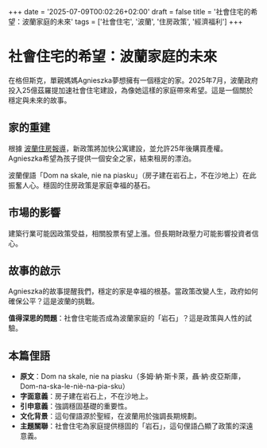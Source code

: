 +++
date = '2025-07-09T00:02:26+02:00'
draft = false
title = '社會住宅的希望：波蘭家庭的未來'
tags = ['社會住宅', '波蘭', '住房政策', '經濟福利']
+++

# 社會住宅的希望：波蘭家庭的未來

在格但斯克，單親媽媽Agnieszka夢想擁有一個穩定的家。2025年7月，波蘭政府投入25億茲羅提加速社會住宅建設，為像她這樣的家庭帶來希望。這是一個關於穩定與未來的故事。

## 家的重建

根據 [波蘭住房報導](https://www.google.com/url?sa=E&q=https://www.administrator24.info/artykul/z-ostatniej-chwili/282094,2-5-mld-zl-na-budowe-mieszkan-komunalnych)，新政策將加快公寓建設，並允許25年後購買產權。Agnieszka希望為孩子提供一個安全之家，結束租房的漂泊。

波蘭俚語「Dom na skale, nie na piasku」（房子建在岩石上，不在沙地上）在此振奮人心。穩固的住房政策是家庭幸福的基石。

## 市場的影響

建築行業可能因政策受益，相關股票有望上漲。但長期財政壓力可能影響投資者信心。

## 故事的啟示

Agnieszka的故事提醒我們，穩定的家是幸福的根基。當政策改變人生，政府如何確保公平？這是波蘭的挑戰。

**值得深思的問題**：社會住宅能否成為波蘭家庭的「岩石」？這是政策與人性的試驗。

## 本篇俚語
- **原文**：Dom na skale, nie na piasku（多姆·納·斯卡萊，聶·納·皮亞斯庫，Dom-na-ska-le-niè-na-pia-sku）
- **字面意義**：房子建在岩石上，不在沙地上。
- **引申意義**：強調穩固基礎的重要性。
- **文化背景**：這句俚語源於聖經，在波蘭用於強調長期規劃。
- **主題關聯**：社會住宅為家庭提供穩固的「岩石」，這句俚語凸顯了政策的深遠意義。